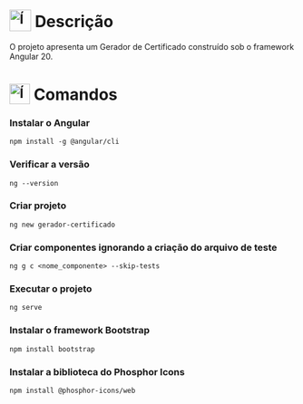 # <sub><img src="https://github.com/user-attachments/assets/60f6e980-0bed-4df6-970b-16059659ee78" alt="Ícone do Angular" width="38"></sub> Descrição
O projeto apresenta um Gerador de Certificado construído sob o framework Angular 20.

# <sub><img src="https://github.com/user-attachments/assets/6d7dde36-c2de-46fe-801e-3acb3620a552" alt="Ícone do terminal" width="36"></sub> Comandos
### Instalar o Angular
```
npm install -g @angular/cli
```

### Verificar a versão
```
ng --version
```

### Criar projeto
```
ng new gerador-certificado
```

### Criar componentes ignorando a criação do arquivo de teste
```
ng g c <nome_componente> --skip-tests
```

### Executar o projeto
```
ng serve
```

### Instalar o framework Bootstrap
```
npm install bootstrap
```

### Instalar a biblioteca do Phosphor Icons
```
npm install @phosphor-icons/web
```
